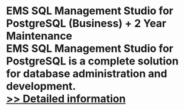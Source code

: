 # EMS SQL Management Studio for PostgreSQL (Business) + 2 Year Maintenance<br />EMS SQL Management Studio for PostgreSQL is a complete solution for database administration and development.<br />[>> Detailed information](https://secure.shareit.com/shareit/product.html?productid=300077571&affiliateid=200057808)